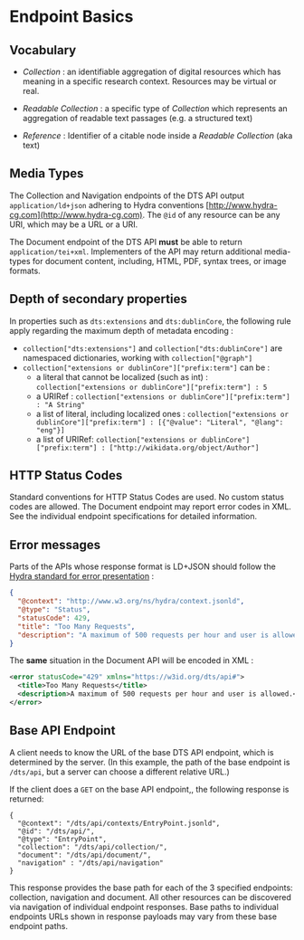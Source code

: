 # Endpoint Basics

## Vocabulary

- *Collection* : an identifiable aggregation of digital resources which has meaning in a specific research context. Resources may be virtual or real.

- *Readable Collection* : a specific type of *Collection* which represents an aggregation of readable text passages (e.g. a structured text)

- *Reference* : Identifier of a citable node inside a *Readable Collection* (aka text)

## Media Types

The Collection and Navigation endpoints of the DTS API output `application/ld+json` adhering to Hydra conventions [http://www.hydra-cg.com](http://www.hydra-cg.com). The `@id` of any resource can be any URI, which may be a URL or a URI.

The Document endpoint of the DTS API __must__ be able to return `application/tei+xml`.  Implementers of the API may return additional media-types for document content, including, HTML, PDF, syntax trees, or image formats.

## Depth of secondary properties

In properties such as `dts:extensions` and `dts:dublinCore`, the following rule apply regarding the maximum depth of metadata encoding :

- `collection["dts:extensions"]` and `collection["dts:dublinCore"]` are namespaced dictionaries, working with `collection["@graph"]`
- `collection["extensions or dublinCore"]["prefix:term"]` can be :
   - a literal that cannot be localized (such as int) : `collection["extensions or dublinCore"]["prefix:term"] : 5`
   - a URIRef : `collection["extensions or dublinCore"]["prefix:term"] : "A String"`
   - a list of literal, including localized ones : `collection["extensions or dublinCore"]["prefix:term"] : [{"@value": "Literal", "@lang": "eng"}]`
   - a list of URIRef: `collection["extensions or dublinCore"]["prefix:term"] : ["http://wikidata.org/object/Author"]`

## HTTP Status Codes

Standard conventions for HTTP Status Codes are used.  No custom status codes are allowed.  The Document endpoint may report error codes in XML. See the individual endpoint specifications for detailed information.

## Error messages

Parts of the APIs whose response format is LD+JSON should follow the [Hydra standard for error presentation](https://www.hydra-cg.com/spec/latest/core/#description-of-http-status-codes-and-errors) :

```json
{
  "@context": "http://www.w3.org/ns/hydra/context.jsonld",
  "@type": "Status",
  "statusCode": 429,
  "title": "Too Many Requests",
  "description": "A maximum of 500 requests per hour and user is allowed.",
}
```

The **same** situation in the Document API will be encoded in XML :

```xml
<error statusCode="429" xmlns="https://w3id.org/dts/api#">
  <title>Too Many Requests</title>
  <description>A maximum of 500 requests per hour and user is allowed.</description>
</error>
```

## Base API Endpoint

A client needs to know the URL of the base DTS API endpoint, which is determined by the server. (In this example, the path of the base endpoint is `/dts/api`, but a server can choose a different relative URL.)

If the client does a `GET` on the base API endpoint,, the following response is returned:

```
{
  "@context": "/dts/api/contexts/EntryPoint.jsonld",
  "@id": "/dts/api/",
  "@type": "EntryPoint",
  "collection": "/dts/api/collection/",
  "document": "/dts/api/document/",
  "navigation" : "/dts/api/navigation"
}
```

This response provides the base path for each of the 3 specified endpoints: collection, navigation and document. All other resources can be discovered via navigation of individual endpoint responses.  Base paths to individual endpoints URLs shown in response payloads may vary from these base endpoint paths.
